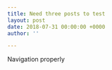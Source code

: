 ```yaml
---
title: Need three posts to test
layout: post
date: 2018-07-31 00:00:00 +0000
author: ''

---
```

Navigation properly